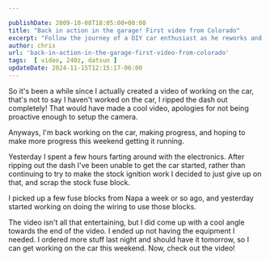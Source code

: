 ```yaml
---

publishDate: 2009-10-08T18:05:00+00:00
title: "Back in action in the garage! First video from Colorado"
excerpt: "Follow the journey of a DIY car enthusiast as he reworks and upgrades his vehicle's electronics, all captured in an engaging video."
author: chris
url: 'back-in-action-in-the-garage-first-video-from-colorado'
tags:  [ video, 240z, datsun ] 
updateDate: 2024-11-15T12:15:17-06:00
---
```


So it's been a while since I actually created a video of working on the car, that's not to say I haven't worked on the car, I ripped the dash out completely! That would have made a cool video, apologies for not being proactive enough to setup the camera.

Anyways, I'm back working on the car, making progress, and hoping to make more progress this weekend getting it running.

Yesterday I spent a few hours farting around with the electronics. After ripping out the dash I've been unable to get the car started, rather than continuing to try to make the stock ignition work I decided to just give up on that, and scrap the stock fuse block.

I picked up a few fuse blocks from Napa a week or so ago, and yesterday started working on doing the wiring to use those blocks.

The video isn't all that entertaining, but I did come up with a cool angle towards the end of the video. I ended up not having the equipment I needed. I ordered more stuff last night and should have it tomorrow, so I can get working on the car this weekend. Now, check out the video!
